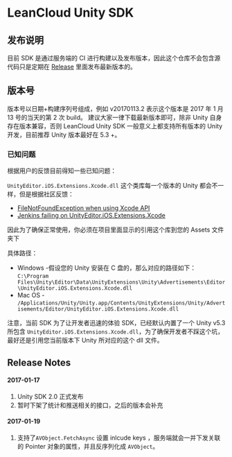 # LeanCloud Unity SDK


## 发布说明

目前 SDK 是通过服务端的 CI 进行构建以及发布版本，因此这个仓库不会包含源代码只是定期在 [Release](https://github.com/leancloud/unity-sdk/releases) 里面发布最新版本的。

## 版本号
版本号以日期+构建序列号组成，例如 v20170113.2 表示这个版本是 2017 年 1 月 13 号的当天的第 2 次 build。
建议大家一律下载最新版本即可，除非 Unity 自身存在版本兼容，否则 LeanCloud Unity SDK 一般意义上都支持所有版本的 Unity 开发，目前推荐 Unity 版本最好在 5.3 +。


### 已知问题
根据用户的反馈目前得知一些已知问题：

`UnityEditor.iOS.Extensions.Xcode.dll` 这个类库每一个版本的 Unity 都会不一样，但是根据社区反馈：

 - [FileNotFoundException when using Xcode API](http://answers.unity3d.com/questions/1148953/jenkins-failing-on-unityeditoriosextensionsxcode.html)
 - [Jenkins failing on UnityEditor.iOS.Extensions.Xcode](http://answers.unity3d.com/questions/1016975/filenotfoundexception-when-using-xcode-api.html)

 因此为了确保正常使用，你必须在项目里面显示的引用这个库到您的 Assets 文件夹下

 具体路径：

- Windows -假设您的 Unity 安装在 C 盘的，那么对应的路径如下： `C:\Program Files\Unity\Editor\Data\UnityExtensions\Unity\Advertisements\Editor\UnityEditor.iOS.Extensions.Xcode.dll`
- Mac OS - `/Applications/Unity/Unity.app/Contents/UnityExtensions/Unity/Advertisements/Editor/UnityEditor.iOS.Extensions.Xcode.dll`

注意，当前 SDK 为了让开发者迅速的体验 SDK，已经默认内置了一个 Unity v5.3 所包含 `UnityEditor.iOS.Extensions.Xcode.dll`，为了确保开发者不踩这个坑，最好还是引用您当前版本下 Unity 所对应的这个 dll 文件。


## Release Notes

#### 2017-01-17
1. Unity SDK 2.0 正式发布
2. 暂时下架了统计和推送相关的接口，之后的版本会补充

#### 2017-01-19
1. 支持了`AVObject.FetchAsync` 设置 inlcude keys ，服务端就会一并下发关联的 Pointer 对象的属性，并且反序列化成 `AVObject`。



